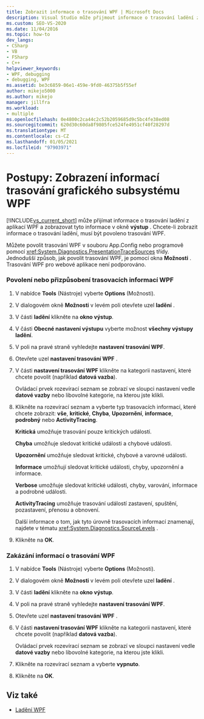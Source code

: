 ```yaml
---
title: Zobrazit informace o trasování WPF | Microsoft Docs
description: Visual Studio může přijmout informace o trasování ladění z aplikací WPF a zobrazit je v okně výstup. Naučte se spravovat a přizpůsobovat trasování WPF.
ms.custom: SEO-VS-2020
ms.date: 11/04/2016
ms.topic: how-to
dev_langs:
- CSharp
- VB
- FSharp
- C++
helpviewer_keywords:
- WPF, debugging
- debugging, WPF
ms.assetid: be3c6859-06e1-459e-9fd0-46375b5f55ef
author: mikejo5000
ms.author: mikejo
manager: jillfra
ms.workload:
- multiple
ms.openlocfilehash: 0e4800c2ca44c2c52b2059685d9c5bc4fe38ed08
ms.sourcegitcommit: 620d30c60da8f9805fce524fe4951cf40f28297d
ms.translationtype: MT
ms.contentlocale: cs-CZ
ms.lasthandoff: 01/05/2021
ms.locfileid: "97903971"
---
```

# <a name="how-to-display-wpf-trace-information"></a>Postupy: Zobrazení informací trasování grafického subsystému WPF
[!INCLUDE[vs_current_short](../code-quality/includes/vs_current_short_md.md)] může přijímat informace o trasování ladění z aplikací WPF a zobrazovat tyto informace v okně **výstup** . Chcete-li zobrazit informace o trasování ladění, musí být povoleno trasování WPF.

 Můžete povolit trasování WPF v souboru App.Config nebo programově pomocí <xref:System.Diagnostics.PresentationTraceSources> třídy. Jednodušší způsob, jak povolit trasování WPF, je pomocí okna **Možnosti** . Trasování WPF pro webové aplikace není podporováno.

### <a name="to-enable-or-customize-wpf-trace-information"></a>Povolení nebo přizpůsobení trasovacích informací WPF

1. V nabídce **Tools** (Nástroje) vyberte **Options** (Možnosti).

2. V dialogovém okně **Možnosti** v levém poli otevřete uzel **ladění** .

3. V části **ladění** klikněte na **okno výstup**.

4. V části **Obecné nastavení výstupu** vyberte možnost **všechny výstupy ladění**.

5. V poli na pravé straně vyhledejte **nastavení trasování WPF**.

6. Otevřete uzel **nastavení trasování WPF** .

7. V části **nastavení trasování WPF** klikněte na kategorii nastavení, které chcete povolit (například **datová vazba**).

     Ovládací prvek rozevírací seznam se zobrazí ve sloupci nastavení vedle **datové vazby** nebo libovolné kategorie, na kterou jste klikli.

8. Klikněte na rozevírací seznam a vyberte typ trasovacích informací, které chcete zobrazit: **vše**, **kritické**, **Chyba**, **Upozornění**, **informace**, **podrobný** nebo **ActivityTracing**.

     **Kritická** umožňuje trasování pouze kritických událostí.

     **Chyba** umožňuje sledovat kritické události a chybové události.

     **Upozornění** umožňuje sledovat kritické, chybové a varovné události.

     **Informace** umožňují sledovat kritické události, chyby, upozornění a informace.

     **Verbose** umožňuje sledovat kritické události, chyby, varování, informace a podrobné události.

     **ActivityTracing** umožňuje trasování událostí zastavení, spuštění, pozastavení, přenosu a obnovení.

     Další informace o tom, jak tyto úrovně trasovacích informací znamenají, najdete v tématu <xref:System.Diagnostics.SourceLevels> .

9. Klikněte na **OK**.

### <a name="to-disable-wpf-trace-information"></a>Zakázání informací o trasování WPF

1. V nabídce **Tools** (Nástroje) vyberte **Options** (Možnosti).

2. V dialogovém okně **Možnosti** v levém poli otevřete uzel **ladění** .

3. V části **ladění** klikněte na **okno výstup**.

4. V poli na pravé straně vyhledejte **nastavení trasování WPF**.

5. Otevřete uzel **nastavení trasování WPF** .

6. V části **nastavení trasování WPF** klikněte na kategorii nastavení, které chcete povolit (například **datová vazba**).

     Ovládací prvek rozevírací seznam se zobrazí ve sloupci nastavení vedle **datové vazby** nebo libovolné kategorie, na kterou jste klikli.

7. Klikněte na rozevírací seznam a vyberte **vypnuto**.

8. Klikněte na **OK**.

## <a name="see-also"></a>Viz také
- [Ladění WPF](../debugger/debugging-wpf.md)